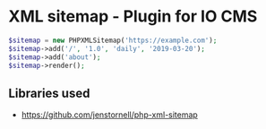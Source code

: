 # XML sitemap - Plugin for IO CMS

```php
$sitemap = new PHPXMLSitemap('https://example.com');
$sitemap->add('/', '1.0', 'daily', '2019-03-20');
$sitemap->add('about');
$sitemap->render();
```

## Libraries used

- https://github.com/jenstornell/php-xml-sitemap
